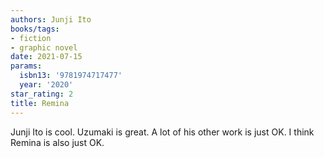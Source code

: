 ```yaml
---
authors: Junji Ito
books/tags:
- fiction
- graphic novel
date: 2021-07-15
params:
  isbn13: '9781974717477'
  year: '2020'
star_rating: 2
title: Remina
---
```


Junji Ito is cool. Uzumaki is great. A lot of his other work is just OK. I think
Remina is also just OK.

<!--more-->